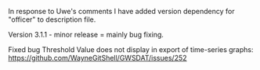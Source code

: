 In response to Uwe's comments I have added version dependency for "officer" to description file. 

Version 3.1.1 - minor release = mainly bug fixing. 

Fixed bug Threshold Value does not display in export of time-series graphs: https://github.com/WayneGitShell/GWSDAT/issues/252
